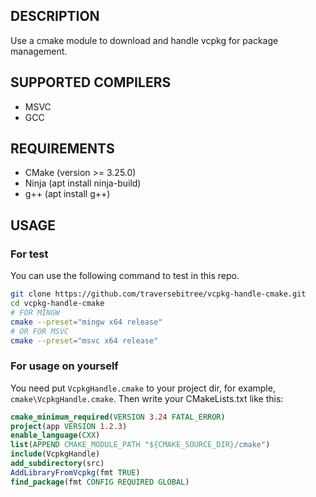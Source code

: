 ## DESCRIPTION
Use a cmake module to download and handle vcpkg for package management.

## SUPPORTED COMPILERS
- MSVC
- GCC

## REQUIREMENTS
- CMake (version >= 3.25.0)
- Ninja (apt install ninja-build)
- g++ (apt install g++)

## USAGE
### For test
You can use the following command to test in this repo.
```sh
git clone https://github.com/traversebitree/vcpkg-handle-cmake.git
cd vcpkg-handle-cmake
# FOR MINGW
cmake --preset="mingw x64 release"
# OR FOR MSVC
cmake --preset="msvc x64 release"
```

### For usage on yourself
You need put `VcpkgHandle.cmake` to your project dir, for example, `cmake\VcpkgHandle.cmake`. Then write your CMakeLists.txt like this:
```cmake
cmake_minimum_required(VERSION 3.24 FATAL_ERROR)
project(app VERSION 1.2.3)
enable_language(CXX)
list(APPEND CMAKE_MODULE_PATH "${CMAKE_SOURCE_DIR}/cmake")
include(VcpkgHandle)
add_subdirectory(src)
AddLibraryFromVcpkg(fmt TRUE)
find_package(fmt CONFIG REQUIRED GLOBAL)
```

